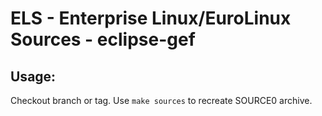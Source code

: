 # ELS - Enterprise Linux/EuroLinux Sources - eclipse-gef
 
## Usage:
  Checkout branch or tag. Use `make sources` to recreate  SOURCE0 archive.
